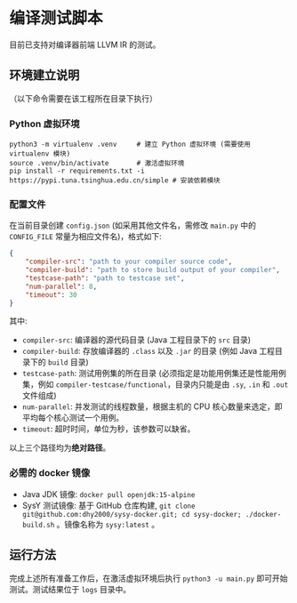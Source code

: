 # 编译测试脚本

目前已支持对编译器前端 LLVM IR 的测试。

## 环境建立说明

（以下命令需要在该工程所在目录下执行）

### Python 虚拟环境

```shell
python3 -m virtualenv .venv     # 建立 Python 虚拟环境 (需要使用 virtualenv 模块)
source .venv/bin/activate       # 激活虚拟环境
pip install -r requirements.txt -i https://pypi.tuna.tsinghua.edu.cn/simple # 安装依赖模块
```

### 配置文件

在当前目录创建 `config.json` (如采用其他文件名，需修改 `main.py` 中的 `CONFIG_FILE` 常量为相应文件名)，格式如下:

```json
{
    "compiler-src": "path to your compiler source code",
    "compiler-build": "path to store build output of your compiler",
    "testcase-path": "path to testcase set",
    "num-parallel": 8,
    "timeout": 30
}
```

其中:

- `compiler-src`: 编译器的源代码目录 (Java 工程目录下的 `src` 目录)
- `compiler-build`: 存放编译器的 `.class` 以及 `.jar` 的目录 (例如 Java 工程目录下的 `build` 目录)
- `testcase-path`: 测试用例集的所在目录 (必须指定是功能用例集还是性能用例集，例如 `compiler-testcase/functional`，目录内只能是由 `.sy`, `.in` 和 `.out` 文件组成)
- `num-parallel`: 并发测试的线程数量，根据主机的 CPU 核心数量来选定，即平均每个核心测试一个用例。
- `timeout`: 超时时间，单位为秒，该参数可以缺省。

以上三个路径均为**绝对路径**。

### 必需的 docker 镜像

- Java JDK 镜像: `docker pull openjdk:15-alpine`
- SysY 测试镜像: 基于 GitHub 仓库构建, `git clone git@github.com:dhy2000/sysy-docker.git; cd sysy-docker; ./docker-build.sh` 。镜像名称为 `sysy:latest` 。

## 运行方法

完成上述所有准备工作后，在激活虚拟环境后执行 `python3 -u main.py` 即可开始测试。测试结果位于 `logs` 目录中。